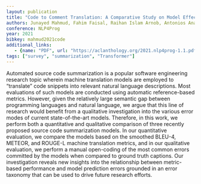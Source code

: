 ```yaml
---
layout: publication
title: "Code to Comment Translation: A Comparative Study on Model Effectiveness & Errors"
authors: Junayed Mahmud, Fahim Faisal, Raihan Islam Arnob, Antonios Anastasopoulos, Kevin Moran
conference: NLP4Prog
year: 2021
bibkey: mahmud2021code
additional_links:
   - {name: "PDF", url: "https://aclanthology.org/2021.nlp4prog-1.1.pdf"}
tags: ["survey", "summarization", "Transformer"]
---
```

Automated source code summarization is a popular software engineering research topic wherein machine translation models are employed to “translate” code snippets into relevant natural language descriptions. Most evaluations of such models are conducted using automatic reference-based metrics. However, given the relatively large semantic gap between programming languages and natural language, we argue that this line of research would benefit from a qualitative investigation into the various error modes of current state-of-the-art models. Therefore, in this work, we perform both a quantitative and qualitative comparison of three recently proposed source code summarization models. In our quantitative evaluation, we compare the models based on the smoothed BLEU-4, METEOR, and ROUGE-L machine translation metrics, and in our qualitative evaluation, we perform a manual open-coding of the most common errors committed by the models when compared to ground truth captions. Our investigation reveals new insights into the relationship between metric-based performance and model prediction errors grounded in an error taxonomy that can be used to drive future research efforts.
